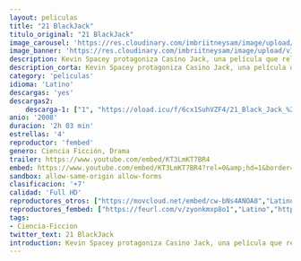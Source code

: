 ```yaml
---
layout: peliculas
title: "21 BlackJack"
titulo_original: "21 BlackJack"
image_carousel: 'https://res.cloudinary.com/imbriitneysam/image/upload/v1547702477/21-black-poster-min.jpg'
image_banner: 'https://res.cloudinary.com/imbriitneysam/image/upload/v1547702477/21-black-banner-min.jpg'
description: Kevin Spacey protagoniza Casino Jack, una película que relata las vivencias de un hombre que está empeñado en tener todo lo bueno que la vida puede ofrecerle. Inspirada en una serie de acontecimientos reales que ponen de manifiesto las aventuras de Jack Abramoff, quien con la ayuda de su socio Michael Scanlon, consiguen influenciar en los hombres más poderosos del planeta con la intención de crear un imperio personal de riqueza e influencia. Todo se les va aún más de las manos cuando meten en el ajo a un miembro de la mafia. 
description_corta: Kevin Spacey protagoniza Casino Jack, una película que relata las vivencias de un hombre que está empeñado en tener todo lo bueno que la vida puede ofrecerle. Inspirada en una serie de acontecimientos reales que ponen de manifiesto las aventuras de Jack Abramoff, quien con la
category: 'peliculas'
idioma: 'Latino'
descargas: 'yes'
descargas2:
    descarga-1: ["1", "https://oload.icu/f/6cx1SuhVZF4/21_Black_Jack_%282008%29.MP4.mp4", "https://www.google.com/s2/favicons?domain=openload.co","OpenLoad","https://res.cloudinary.com/imbriitneysam/image/upload/v1541473684/mexico.png", "Latino", "Full HD"]
anio: '2008'
duracion: '2h 03 min'
estrellas: '4'
reproductor: 'fembed'
genero: Ciencia Ficción, Drama
trailer: https://www.youtube.com/embed/KT3LmKT7BR4
embed: https://www.youtube.com/embed/KT3LmKT7BR4?rel=0&amp;hd=1&border=0&wmode=opaque&enablejsapi=1&modestbranding=1&controls=1&showinfo=1
sandbox: allow-same-origin allow-forms
clasificacion: '+7'
calidad: 'Full HD'
reproductores_otros: ["https://movcloud.net/embed/cw-bNs4ANOA8","Latino"]
reproductores_fembed: ["https://feurl.com/v/zyonkmxp8o1","Latino","https://feurl.com/v/en98mjp050o","Latino"]
tags:
- Ciencia-Ficcion
twitter_text: 21 BlackJack
introduction: Kevin Spacey protagoniza Casino Jack, una película que relata las vivencias de un hombre que está empeñado en tener todo lo bueno que la vida puede ofrecerle. Inspirada en una serie de acontecimientos reales que ponen de manifiesto las aventuras de Jack Abramoff, quien con la
---
```












